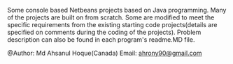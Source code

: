 
Some console based Netbeans projects based on Java programming. Many of the projects are built on from scratch. Some are modified to meet the specific requirements from the existing starting code projects(details are specified on comments during the coding of the projects). Problem description can also be found in each program's readme.MD file.

@Author: Md Ahsanul Hoque(Canada)
Email: ahrony90@gmail.com
